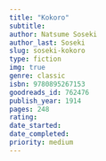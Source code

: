 ```yaml
---
title: "Kokoro" 
subtitle: 
author: Natsume Soseki
author_last: Soseki
slug: soseki-kokoro
type: fiction
img: true
genre: classic
isbn: 9780895267153
goodreads_id: 762476
publish_year: 1914
pages: 248
rating: 
date_started:
date_completed:
priority: medium
---
```

